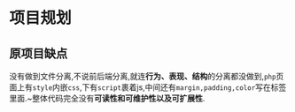 # 项目规划

## 原项目缺点
没有做到文件分离,不说前后端分离,就连**行为、表现、结构**的分离都没做到,`php`页面上有`style`内嵌`css`,下有`script`裹着js,中间还有`margin,padding,color`写在标签里面.~整体代码完全没有**可读性和可维护性以及可扩展性**.

